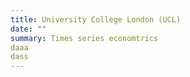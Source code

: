 ```yaml
---
title: University College London (UCL)
date: ""
summary: Times series economtrics
daaa
dass
---
```




  
